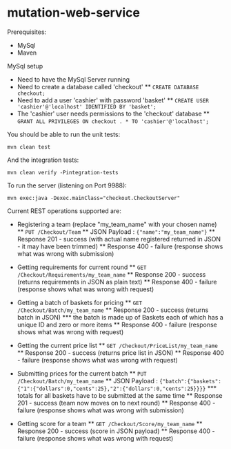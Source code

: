 mutation-web-service
====================

Prerequisites:
- MySql
- Maven

MySql setup
* Need to have the MySql Server running
* Need to create a database called 'checkout'
** `CREATE DATABASE checkout;`
* Need to add a user 'cashier' with password 'basket'
** `CREATE USER 'cashier'@'localhost' IDENTIFIED BY 'basket';`
* The 'cashier' user needs permissions to the 'checkout' database
** `GRANT ALL PRIVILEGES ON checkout . * TO 'cashier'@'localhost';`

You should be able to run the unit tests:

`mvn clean test`

And the integration tests:

`mvn clean verify -Pintegration-tests`

To run the server (listening on Port 9988):

`mvn exec:java -Dexec.mainClass="checkout.CheckoutServer"`

Current REST operations supported are:

* Registering a team (replace "my_team_name" with your chosen name)
** `PUT /Checkout/Team`
** JSON Payload : `{"name":"my_team_name"}`
** Response 201 - success (with actual name registered returned in JSON - it may have been trimmed)
** Response 400 - failure (response shows what was wrong with submission)

* Getting requirements for current round
** `GET /Checkout/Requirements/my_team_name`
** Response 200 - success (returns requirements in JSON as plain text)
** Response 400 - failure (response shows what was wrong with request)

* Getting a batch of baskets for pricing
** `GET /Checkout/Batch/my_team_name`
** Response 200 - success (returns batch in JSON)
*** the batch is made up of Baskets each of which has a unique ID and zero or more items
** Response 400 - failure (response shows what was wrong with request)

* Getting the current price list
** `GET /Checkout/PriceList/my_team_name`
** Response 200 - success (returns price list in JSON)
** Response 400 - failure (response shows what was wrong with request)

* Submitting prices for the current batch
** `PUT /Checkout/Batch/my_team_name`
** JSON Payload : `{"batch":{"baskets":{"1":{"dollars":0,"cents":25},"2":{"dollars":0,"cents":25}}}}`
*** totals for all baskets have to be submitted at the same time
** Response 201 - success (team now moves on to next round)
** Response 400 - failure (response shows what was wrong with submission)

* Getting score for a team
** `GET /Checkout/Score/my_team_name`
** Response 200 - success (score in JSON payload)
** Response 400 - failure (response shows what was wrong with request)

